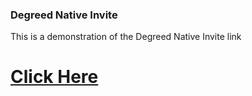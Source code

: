 ### Degreed Native Invite

This is a demonstration of the Degreed Native Invite link

# [Click Here](https://degreed.com/nativeinvite)
